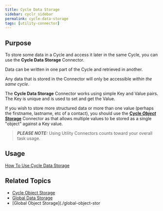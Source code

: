 ```yaml
---
title: Cycle Data Storage
sidebar: cyclr_sidebar
permalink: cycle-data-storage
tags: [utility-connector]
---
```


## Purpose

To store some data in a Cycle and access it later in the same Cycle, you can use the **Cycle Data Storage** Connector.

Data can be written in one part of the Cycle and retrieved in another.

Any data that is stored in the Connector will only be accessible _within the same cycle_.

The **Cycle Data Storage** Connector works using simple Key and Value pairs.  The Key is unique and is used to set and get the Value.

If you wish to store more structured data or more than one value (perhaps the firstname, lastname, etc of a contact), you should use the **[Cycle *Object* Storage](./cycle-object-storage)** Connector as that allows multiple values to be stored as a single "object" against a Key value.

> **_PLEASE NOTE:_** Using Utility Connectors counts toward your overall task usage.

## Usage

[How To Use Cycle Data Storage](./data-storage-usage) 

## Related Topics

* [Cycle Object Storage](./cycle-object-storage)
* [Global Data Storage](./global-data-storage)
* [Global Object Storage](./global-object-stor
